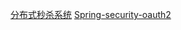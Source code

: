 [分布式秒杀系统](https://gitee.com/52itstyle/spring-boot-seckill)
[Spring-security-oauth2](https://www.cnblogs.com/softidea/p/6884395.html)

